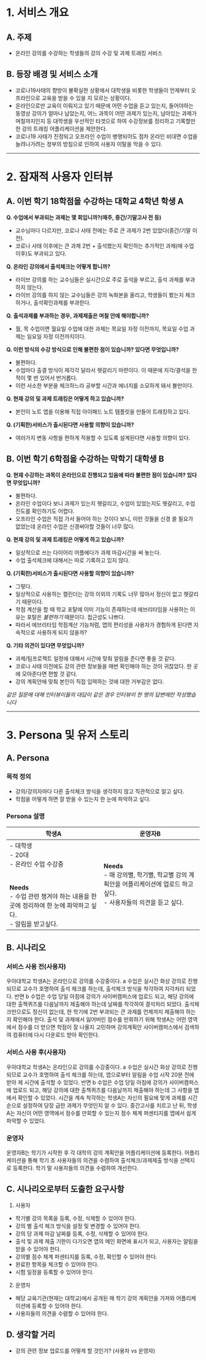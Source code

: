 # 1. 서비스 개요

## A. 주제

- 온라인 강의를 수강하는 학생들의 강의 수강 및 과제 트래킹 서비스

## B. 등장 배경 및 서비스 소개

- 코로나19사태의 향방이 불확실한 상황에서 대학생을 비롯한 학생들이 언제부터 오프라인으로 교육을 받을 수 있을 지 모르는 상황이다. 
- 온라인으로만 교육이 이뤄지고 있기 때문에 어떤 수업을 듣고 있는지, 들어야하는 동영상 강의가 얼마나 남았는지, 어느 과목이 어떤 과제가 있는지, 남아있는 과제가 며칠까지인지 등 대학생을 우선적인 타겟으로 하여 수강정보를 정리하고 기록할만한 강의 트래킹 어플리케이션을 제안한다.
- 코로나19 사태가 진정되고 오프라인 수업이 병행되어도 점차 온라인 비대면 수업을 늘려나가려는 정부의 방침으로 인하여 사용자 이탈을 막을 수 있다.

---
# 2. 잠재적 사용자 인터뷰

## A. 이번 학기 18학점을 수강하는 대학교 4학년 학생 A

**Q. 수업에서 부과되는 과제는 몇 회입니까?(매주, 중간/기말고사 전 등)**  
- 교수님마다 다르지만, 코로나 사태 전에는 주로 큰 과제가 2번 있었다(중간/기말 이전).
- 코로나 사태 이후에는 큰 과제 2번 + 출석했는지 확인하는 추가적인 과제(매 수업 이후)도 부과되고 있다.

**Q. 온라인 강의에서 출석체크는 어떻게 합니까?**
 - 라이브 강의를 하는 교수님들은 실시간으로 주로 출석을 부르고, 출석 과제를 부과하지 않는다.
 - 라이브 강의를 하지 않는 교수님들은 강의 녹화본을 올리고, 학생들이 봤는지 체크하거나, 출석확인과제를 부과한다.
 
**Q. 출석과제를 부과하는 경우, 과제제출은 며칠 안에 해야합니까?**
 - 월, 목 수업이면 월요일 수업에 대한 과제는 목요일 자정 이전까지, 목요일 수업 과제는 일요일 자정 이전까지이다.
 
**Q. 이런 방식의 수강 방식으로 인해 불편한 점이 있습니까? 있다면 무엇입니까?**
 - 불편하다. 
 - 수업마다 출결 방식이 제각각 달라서 헷갈리기 마련이다. 이 때문에 지각/결석을 한 적이 몇 번 있어서 번거롭다.
 - 이런 사소한 부분을 체크하느라 공부할 시간과 에너지를 소모하게 돼서 불만이다.

**Q. 현재 강의 및 과제 트래킹은 어떻게 하고 있습니까?**
 - 본인이 노트 앱을 이용해 직접 아이패드 노트 템플릿을 만들어 트래킹하고 있다.
 
**Q. (기획한)서비스가 출시된다면 사용할 의향이 있습니까?**
 - 여러가지 변동 사항을 편하게 적용할 수 있도록 설계된다면 사용할 의향이 있다.


## B. 이번 학기 6학점을 수강하는 막학기 대학생 B

**Q. 현재 수강하는 과목이 온라인으로 진행되고 있음에 따라 불편한 점이 있습니까? 있다면 무엇입니까?**
 - 불편하다.
 - 온라인 수업이다 보니 과제가 있는지 헷갈리고, 수업이 있었는지도 헷갈리고, 수업 진도를 확인하기도 어렵다.
 - 오프라인 수업은 직접 가서 들어야 하는 것이다 보니, 이런 것들을 신경 쓸 필요가 없었는데 온라인 수업은 신경써야할 것들이 너무 많다.
 
**Q. 현재 강의 및 과제 트래킹은 어떻게 하고 있습니까?**
 - 일상적으로 쓰는 다이어리 어플에다가 과제 마감시간을 써 놓는다.
 - 수업 출석체크에 대해서는 따로 기록하고 있지 않다.

**Q. (기획한)서비스가 출시된다면 사용할 의향이 있습니까?**
 - 그렇다.
 - 일상적으로 사용하는 캘린더는 강의 이외의 기록도 너무 많아서 정신이 없고 헷갈리기 때문이다.
 - 학점 계산을 할 때 학교 포탈에 이미 기능이 존재하는데 에브리타임을 사용하는 이유는 포탈은 *불편하기* 때문이다. 접근성도 나쁘다.
 - 따라서 에브리타임 학점계산 기능처럼, 앱의 편리성을 사용자가 경험하게 된다면 지속적으로 사용하게 되지 않을까?
 
**Q. 기타 의견이 있다면 무엇입니까?**
 - 과제/팀프로젝트 일정에 대해서 시간에 맞춰 알림을 준다면 좋을 것 같다.
 - 코로나 사태 이전에도 강의 관련 정보들을 매번 확인해야 하는 것이 귀찮았다. 한 곳에 모아준다면 편할 것 같다.
 - 강의 계획안에 맞춰 본인이 직접 입력하는 것에 대한 거부감은 없다.

*같은 질문에 대해 인터뷰이들의 대답이 같은 경우 인터뷰이 한 명의 답변에만 작성했습니다*


---

# 3. Persona 및 유저 스토리

## A. Persona

### 목적 정의

 - 강의/강의자마다 다른 출석체크 방식을 생각하지 않고 직관적으로 알고 싶다.
 - 학점을 어떻게 하면 잘 받을 수 있는지 한 눈에 파악하고 싶다.

### Persona 설명

| 학생A                                                        | 운영자B                                                      |
| ------------------------------------------------------------ | ------------------------------------------------------------ |
| \- 대학생 <br />- 20대 <br />\- 온라인 수업 수강중<br /><br /><br />**Needs**<br/>\- 수업 관련 챙겨야 하는 내용을 한 곳에 정리하여 한 눈에 파악하고 싶다.<br/>\- 알림을 받고싶다. | **Needs**<br />- 매 강의별, 학기별, 학교별 강의 계획안을 어플리케이션에 업로드 하고 싶다.<br />- 사용자들의 의견을 듣고 싶다. |


## B. 시나리오

### 서비스 사용 전(사용자)

우아대학교 학생A는 온라인으로 강의를 수강중이다. a 수업은 실시간 화상 강의로 진행되므로 교수가 호명하여 출석 체크를 하는데, 출석체크 방식을 착각하여 지각처리 되었다. 반면 b 수업은 수업 당일 아침에 강의가 사이버캠퍼스에 업로드 되고, 해당 강의에 대한 출첵퀴즈를 다음날까지 제출해야 하는데 날짜를 착각하여 결석처리 되었다. 출석체크만으로도 정신이 없는데, 한 학기에 2번 부과되는 큰 과제를 언제까지 제출해야 하는지 확인해야 한다. 출석 및 과제에서 잃어버린 점수를 만회하기 위해 학생A는 어떤 영역에서 점수를 더 얻으면 학점이 잘 나올지 고민하며 강의계획안 사이버캠퍼스에서 검색하여 컴퓨터에 다시 다운로드 받아 확인한다. 

### 서비스 사용 후(사용자)

우아대학교 학생A는 온라인으로 강의를 수강중이다. a 수업은 실시간 화상 강의로 진행되므로 교수가 호명하여 출석 체크를 하는데, 앱으로부터 알림을 수업 시작 20분 전에 받아 제 시간에 출석할 수 있었다. 반면 b 수업은 수업 당일 아침에 강의가 사이버캠퍼스에 업로드 되고, 해당 강의에 대한 출첵퀴즈를 다음날까지 제출해야 하는데 그 사항을 앱에서 확인할 수 있었다. 시간을 계속 착각하는 학생A는 자신의 필요에 맞게 과제를 시간순으로 설정하여 당장 급한 과제가 무엇인지 알 수 있다. 중간고사를 치르고 난 뒤, 학생A는 자신이 어떤 영역에서 점수를 만회할 수 있는지 점수 체계 퍼센티지를 앱에서 쉽게 파악할 수 있었다. 

### 운영자

운영자B는 학기가 시작한 후 각 대학의 강의 계획안을 어플리케이션에 등록한다. 어플리케이션을 통해 학기 초 사용자들의 의견을 수렴하여 출석체크/과제제출 방식을 선택지로 등록한다. 학기 말 사용자들의 의견을 수렴하여 개선한다.

## C. 시나리오로부터 도출한 요구사항

1. 사용자

- 학기별 강의 목록을 등록, 수정, 삭제할 수 있어야 한다.
- 강의 별 출석 체크 방식을 설정 및 변경할 수 있어야 한다. 
- 강의 당 과제 마감 날짜를 등록, 수정, 삭제할 수 있어야 한다.
- 출석 및 과제 제출 기한이 다가오면 앱의 메인 화면에 표시가 되고, 사용자는 알림을 받을 수 있어야 한다.  
- 강의별 점수 체계 퍼센티지를 등록, 수정, 확인할 수 있어야 한다.  
- 완료한 항목을 체크할 수 있어야 한다.
- 시험 일정을 등록할 수 있어야 한다.

2. 운영자

- 해당 교육기관(현재는 대학교)에서 공개된 매 학기 강의 계획안을 가져와 어플리케이션에 등록할 수 있어야 한다.
- 사용자들의 의견을 수렴할 수 있어야 한다.

## D. 생각할 거리

 - 강의 관련 정보 업로드를 어떻게 할 것인가? (사용자 vs 운영자)

